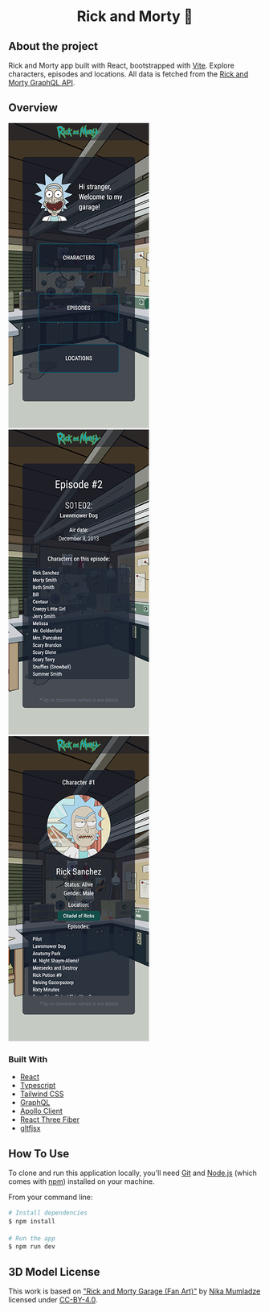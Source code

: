 <h1 align="center">Rick and Morty 🧪 </h1>

## About the project

Rick and Morty app built with React, bootstrapped with [Vite](https://vitejs.dev/).
Explore characters, episodes and locations.
All data is fetched from the [Rick and Morty GraphQL API](https://rickandmortyapi.com/documentation/).

## Overview

![home](src/assets/screenshots/home.png?raw=true)
![episode](src/assets/screenshots/episode.png?raw=true)
![character](src/assets/screenshots/character.png?raw=true)

### Built With

- [React](https://reactjs.org/)
- [Typescript](https://www.typescriptlang.org/)
- [Tailwind CSS](https://tailwindcss.com/)
- [GraphQL](https://graphql.org/)
- [Apollo Client](https://apollographql.com/)
- [React Three Fiber](https://docs.pmnd.rs/react-three-fiber)
- [gltfjsx](https://github.com/pmndrs/gltfjsx)

## How To Use

To clone and run this application locally, you'll need [Git](https://git-scm.com) and [Node.js](https://nodejs.org/en/download/) (which comes with [npm](http://npmjs.com)) installed on your machine.

From your command line:

```bash
# Install dependencies
$ npm install

# Run the app
$ npm run dev
```

## 3D Model License

This work is based on ["Rick and Morty Garage (Fan Art)"](https://sketchfab.com/3d-models/rick-and-morty-garage-fan-art-4e882af2241d43bc9870ad7ef13fe539) by [Nika Mumladze](https://sketchfab.com/nikam12345678) licensed under [CC-BY-4.0](http://creativecommons.org/licenses/by/4.0/).
